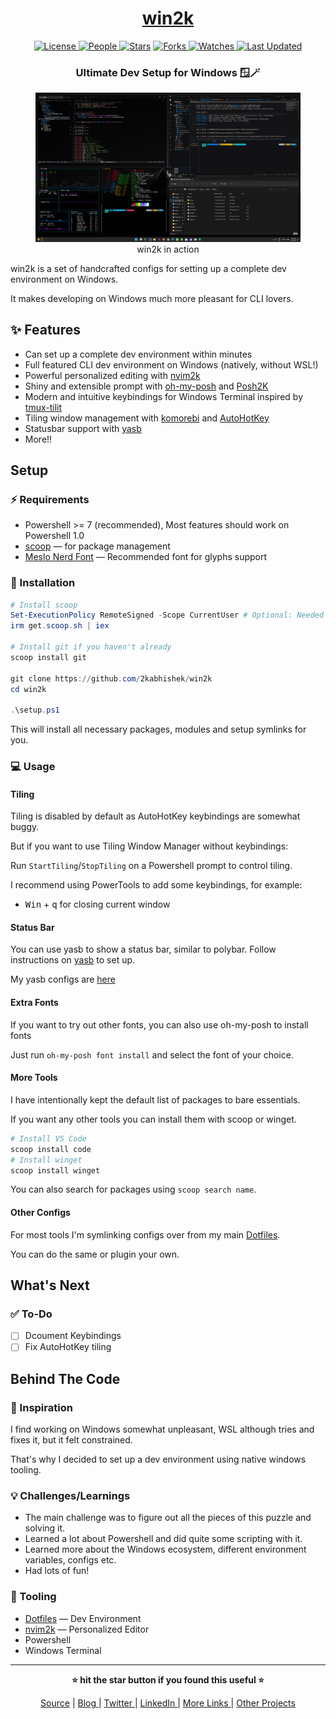 <div align = "center">

<h1><a href="https://github.com/2kabhishek/win2k">win2k</a></h1>

<a href="https://github.com/2KAbhishek/win2k/blob/main/LICENSE">
<img alt="License" src="https://img.shields.io/github/license/2kabhishek/win2k?style=flat&color=eee&label="> </a>

<a href="https://github.com/2KAbhishek/win2k/graphs/contributors">
<img alt="People" src="https://img.shields.io/github/contributors/2kabhishek/win2k?style=flat&color=ffaaf2&label=People"> </a>

<a href="https://github.com/2KAbhishek/win2k/stargazers">
<img alt="Stars" src="https://img.shields.io/github/stars/2kabhishek/win2k?style=flat&color=98c379&label=Stars"></a>

<a href="https://github.com/2KAbhishek/win2k/network/members">
<img alt="Forks" src="https://img.shields.io/github/forks/2kabhishek/win2k?style=flat&color=66a8e0&label=Forks"> </a>

<a href="https://github.com/2KAbhishek/win2k/watchers">
<img alt="Watches" src="https://img.shields.io/github/watchers/2kabhishek/win2k?style=flat&color=f5d08b&label=Watches"> </a>

<a href="https://github.com/2KAbhishek/win2k/pulse">
<img alt="Last Updated" src="https://img.shields.io/github/last-commit/2kabhishek/win2k?style=flat&color=e06c75&label="> </a>

<h3>Ultimate Dev Setup for Windows 🪟🪄</h3>

<figure>
  <img src="images/screenshot.png" alt="win2k in action">
  <br/>
  <figcaption>win2k in action</figcaption>
</figure>

</div>

win2k is a set of handcrafted configs for setting up a complete dev environment on Windows.

It makes developing on Windows much more pleasant for CLI lovers.

## ✨ Features

- Can set up a complete dev environment within minutes
- Full featured CLI dev environment on Windows (natively, without WSL!)
- Powerful personalized editing with [nvim2k](https://github.com/2kabhishek/nvim2k)
- Shiny and extensible prompt with [oh-my-posh](https://ohmyposh.dev/) and [Posh2K](https://github.com/2kabhishek/Posh2K)
- Modern and intuitive keybindings for Windows Terminal inspired by [tmux-tilit](https://github.com/2kabhishek/tmux-tilit)
- Tiling window management with [komorebi](https://github.com/LGUG2Z/komorebi) and [AutoHotKey](https://www.autohotkey.com/)
- Statusbar support with [yasb](https://github.com/denBot/yasb)
- More!!

## Setup

### ⚡ Requirements

- Powershell >= 7 (recommended), Most features should work on Powershell 1.0
- [scoop](https://scoop.sh/) — for package management
- [Meslo Nerd Font](https://github.com/ryanoasis/nerd-fonts/blob/master/patched-fonts/Meslo/S-DZ/Regular/complete/Meslo%20LG%20S%20DZ%20Regular%20Nerd%20Font%20Complete.ttf) — Recommended font for glyphs support

### 🚀 Installation

```ps1
# Install scoop
Set-ExecutionPolicy RemoteSigned -Scope CurrentUser # Optional: Needed to run a remote script the first time
irm get.scoop.sh | iex

# Install git if you haven't already
scoop install git

git clone https://github.com/2kabhishek/win2k
cd win2k

.\setup.ps1
```

This will install all necessary packages, modules and setup symlinks for you.

### 💻 Usage

#### Tiling

Tiling is disabled by default as AutoHotKey keybindings are somewhat buggy.

But if you want to use Tiling Window Manager without keybindings:

Run `StartTiling`/`StopTiling` on a Powershell prompt to control tiling.

I recommend using PowerTools to add some keybindings, for example:

- <kbd>Win</kbd> + <kbd>q</kbd> for closing current window

#### Status Bar

You can use yasb to show a status bar, similar to polybar.
Follow instructions on [yasb](https://github.com/denBot/yasb) to set up.

My yasb configs are [here](https://github.com/2KAbhishek/win2k/tree/main/config/yasb)

#### Extra Fonts

If you want to try out other fonts, you can also use oh-my-posh to install fonts

Just run `oh-my-posh font install` and select the font of your choice.

#### More Tools

I have intentionally kept the default list of packages to bare essentials.

If you want any other tools you can install them with scoop or winget.

```ps1
# Install VS Code
scoop install code
# Install winget
scoop install winget
```

You can also search for packages using `scoop search name`.

#### Other Configs

For most tools I'm symlinking configs over from my main [Dotfiles](https://github.com/2kabhishek/Dotfiles).

You can do the same or plugin your own.

## What's Next

### ✅ To-Do

- [ ] Dcoument Keybindings
- [ ] Fix AutoHotKey tiling

## Behind The Code

### 🌈 Inspiration

I find working on Windows somewhat unpleasant, WSL although tries and fixes it, but it felt constrained.

That's why I decided to set up a dev environment using native windows tooling.

### 💡 Challenges/Learnings

- The main challenge was to figure out all the pieces of this puzzle and solving it.
- Learned a lot about Powershell and did quite some scripting with it.
- Learned more about the Windows ecosystem, different environment variables, configs etc.
- Had lots of fun!

### 🧰 Tooling

- [Dotfiles](https://github.com/2kabhishek/Dotfiles) — Dev Environment
- [nvim2k](https://github.com/2kabhishek/nvim2k) — Personalized Editor
- Powershell
- Windows Terminal

<hr>

<div align="center">

<strong>⭐ hit the star button if you found this useful ⭐</strong><br>

<a href="https://github.com/2KAbhishek/win2k">Source</a>
| <a href="https://2kabhishek.github.io/blog" target="_blank">Blog </a>
| <a href="https://twitter.com/2kabhishek" target="_blank">Twitter </a>
| <a href="https://linkedin.com/in/2kabhishek" target="_blank">LinkedIn </a>
| <a href="https://2kabhishek.github.io/links" target="_blank">More Links </a>
| <a href="https://2kabhishek.github.io/projects" target="_blank">Other Projects </a>

</div>

